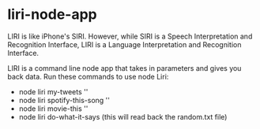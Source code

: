 # liri-node-app
LIRI is like iPhone's SIRI. However, while SIRI is a Speech Interpretation and Recognition Interface, LIRI is a Language Interpretation and Recognition Interface.

LIRI is a command line node app that takes in parameters and gives you back data.
Run these commands to use node Liri:

- node liri my-tweets '<twitter username here>'
- node liri spotify-this-song '<song name here>'
- node liri movie-this '<movie name here>'
- node liri do-what-it-says (this will read back the random.txt file)
